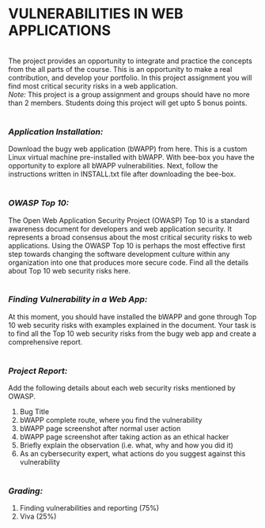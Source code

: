 # VULNERABILITIES IN WEB APPLICATIONS
<br>The project provides an opportunity to integrate and practice the concepts from the all parts of the course. This is an opportunity to make a real contribution, and develop your portfolio. In this project assignment you will find most critical security risks in a web application.<br>
<i>Note:</i> This project is a group assignment and groups should have no more than 2 members. Students doing this project will get upto 5 bonus points.<br><br>

### <i>Application Installation:</i>
Download the bugy web application (bWAPP) from here. This is a custom Linux virtual machine pre-installed with bWAPP. With bee-box you have the opportunity to explore all bWAPP vulnerabilities. Next, follow the instructions written in INSTALL.txt file after downloading the bee-box.<br><br>

### <i>OWASP Top 10:</i>
The Open Web Application Security Project (OWASP) Top 10 is a standard awareness document for developers and web application security. It represents a broad consensus about the most critical security risks to web applications. Using the OWASP Top 10 is perhaps the most effective first step towards changing the software development culture within any organization into one that produces more secure code. Find all the details about Top 10 web security risks here.<br><br>

### <i>Finding Vulnerability in a Web App:</i>
At this moment, you should have installed the bWAPP and gone through Top 10 web security risks with examples explained in the document. Your task is to find all the Top 10 web security risks from the bugy web app and create a comprehensive report.<br><br>

### <i>Project Report:</i>
Add the following details about each web security risks mentioned by OWASP.
1. Bug Title
2. bWAPP complete route, where you find the vulnerability
3. bWAPP page screenshot after normal user action
4. bWAPP page screenshot after taking action as an ethical hacker
5. Briefly explain the observation (i.e. what, why and how you did it)
6. As an cybersecurity expert, what actions do you suggest against this vulnerability<br><br>

### <i>Grading:</i>
1. Finding vulnerabilities and reporting (75%)
2. Viva (25%)<br>
